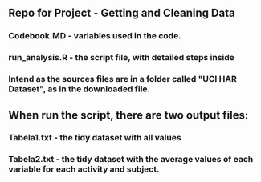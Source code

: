 ## Repo for Project - Getting and Cleaning Data


### Codebook.MD - variables used in the code.

### run_analysis.R - the script file, with detailed steps inside

### Intend as the sources files are in a folder called "UCI HAR Dataset", as in the downloaded file.

## When run the script, there are two output files:

### Tabela1.txt - the tidy dataset with all values

### Tabela2.txt - the tidy dataset with the average values of each variable for each activity and subject.
